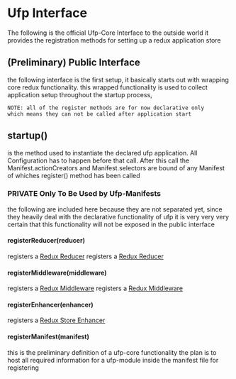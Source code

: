 # Ufp Interface

The following is the official Ufp-Core Interface to the outside world it provides the registration methods for setting up a redux application store

## (Preliminary) Public Interface

the following interface is the first setup, it basically starts out with wrapping core redux functionality. this wrapped functionality is used to collect application setup throughout the startup process, 

    NOTE: all of the register methods are for now declarative only 
    which means they can not be called after application start
    
    

## startup()

is the method used to instantiate the declared ufp application. All Configuration has to happen before that call. After this
call the Manifest.actionCreators and Manifest.selectors are bound of any Manifest of whiches register() method has been called
   
### PRIVATE Only To Be Used by Ufp-Manifests
  
  
 the following are included here because they are not separated yet, since they heavily deal with
 the declarative functionality of ufp it is very very very certain that this functionality will not
 be exposed in the public interface
    
#### registerReducer(reducer)

registers a [Redux Reducer](http://redux.js.org/docs/basics/Reducers.html) 
registers a [Redux Reducer](http://redux.js.org/docs/Glossary.html#reducer) 



#### registerMiddleware(middleware)                 

registers a [Redux Middleware](http://redux.js.org/docs/advanced/Middleware.html) 
registers a [Redux Middleware](http://redux.js.org/docs/Glossary.html#middleware) 

#### registerEnhancer(enhancer)
                               
registers a [Redux Store Enhancer](http://redux.js.org/docs/api/createStore.html#arguments) 

#### registerManifest(manifest)

this is the preliminary definition of a ufp-core functionality the plan is to host all required information for a ufp-module inside the manifest file for registering
